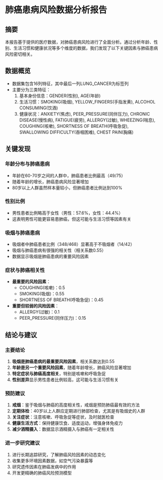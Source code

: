 # 肺癌患病风险数据分析报告

## 摘要
本报告基于提供的医疗数据，对肺癌患病风险进行了全面分析。通过分析年龄、性别、生活习惯和健康状况等多个维度的数据，我们发现了以下关键因素与肺癌患病风险密切相关。

## 数据概览
- 数据集包含16列特征，其中最后一列LUNG_CANCER为标签列
- 主要分为三类特征：
  1. 基本身份信息：GENDER(性别), AGE(年龄)
  2. 生活习惯：SMOKING(吸烟), YELLOW_FINGERS(手指发黄), ALCOHOL CONSUMING(饮酒)
  3. 健康状况：ANXIETY(焦虑), PEER_PRESSURE(同伴压力), CHRONIC DISEASE(慢性病), FATIGUE(疲劳), ALLERGY(过敏), WHEEZING(喘息), COUGHING(咳嗽), SHORTNESS OF BREATH(呼吸急促), SWALLOWING DIFFICULTY(吞咽困难), CHEST PAIN(胸痛)

## 关键发现

### 年龄分布与肺癌患病
- 年龄在60-70岁之间的人群中，肺癌患者比例最高（49/75）
- 随着年龄的增长，肺癌患病风险显著增加
- 80岁以上人群虽然样本量较小，但肺癌患者比例达到100%

### 性别比例
- 男性患者比例略高于女性（男性：57.6%，女性：44.4%）
- 这表明男性可能更容易患肺癌，但这可能与生活习惯等因素有关

### 吸烟与肺癌患病
- 吸烟者中肺癌患者比例（348/468）显著高于不吸烟者（14/42）
- 吸烟与肺癌患病有很强的相关性（相关系数0.55）
- 数据显示吸烟是肺癌患病的重要风险因素

### 症状与肺癌相关性
- **最重要的风险因素**：
  - COUGHING(咳嗽)：0.5
  - SMOKING(吸烟)：0.55
  - SHORTNESS OF BREATH(呼吸急促)：0.45
- **重要但较弱的风险因素**：
  - ALLERGY(过敏)：0.1
  - PEER_PRESSURE(同伴压力)：0.15

## 结论与建议

### 主要结论
1. **吸烟是肺癌患病的最重要风险因素**，相关系数达到0.55
2. **年龄是另一个重要风险因素**，随着年龄增长，肺癌风险显著增加
3. **特定症状与肺癌高度相关**，特别是咳嗽和呼吸急促
4. **性别差异**显示男性患者比例较高，这可能与生活习惯有关

### 预防建议
1. **戒烟**：鉴于吸烟与肺癌的高度相关性，戒烟是预防肺癌最有效的方法
2. **定期体检**：40岁以上人群应定期进行肺部检查，尤其是有吸烟史的人群
3. **关注症状**：注意咳嗽、呼吸急促等症状，及时就医检查
4. **健康生活方式**：保持健康饮食、适度运动，增强身体免疫力
5. **减少酒精摄入**：数据显示酒精摄入与肺癌有一定相关性

### 进一步研究建议
1. 进行长期追踪研究，了解肺癌风险因素的动态变化
2. 收集更多环境因素数据，如空气污染暴露等
3. 研究遗传因素在肺癌发病中的作用
4. 开发更精确的肺癌风险预测模型